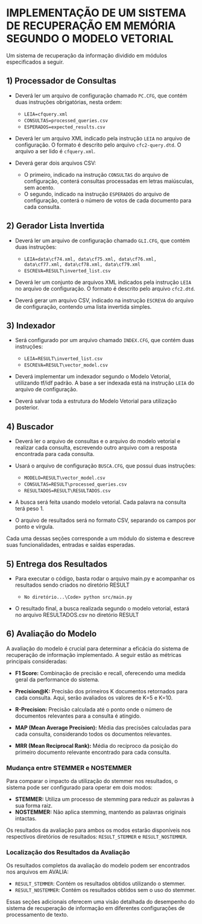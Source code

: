 # IMPLEMENTAÇÃO DE UM SISTEMA DE RECUPERAÇÃO EM MEMÓRIA SEGUNDO O MODELO VETORIAL

Um sistema de recuperação da informação dividido em módulos especificados a seguir.

## 1) Processador de Consultas

- Deverá ler um arquivo de configuração chamado `PC.CFG`, que contém duas instruções obrigatórias, nesta ordem:
  - `LEIA=cfquery.xml`
  - `CONSULTAS=processed_queries.csv`
  - `ESPERADOS=expected_results.csv`

- Deverá ler um arquivo XML indicado pela instrução `LEIA` no arquivo de configuração. O formato é descrito pelo arquivo `cfc2-query.dtd`. O arquivo a ser lido é `cfquery.xml`.

- Deverá gerar dois arquivos CSV:
  - O primeiro, indicado na instrução `CONSULTAS` do arquivo de configuração, conterá consultas processadas em letras maiúsculas, sem acento.
  - O segundo, indicado na instrução `ESPERADOS` do arquivo de configuração, conterá o número de votos de cada documento para cada consulta.

## 2) Gerador Lista Invertida

- Deverá ler um arquivo de configuração chamado `GLI.CFG`, que contém duas instruções:
  - `LEIA=data\cf74.xml, data\cf75.xml, data\cf76.xml, data\cf77.xml, data\cf78.xml, data\cf79.xml`
  - `ESCREVA=RESULT\inverted_list.csv`

- Deverá ler um conjunto de arquivos XML indicados pela instrução `LEIA` no arquivo de configuração. O formato é descrito pelo arquivo `cfc2.dtd`.

- Deverá gerar um arquivo CSV, indicado na instrução `ESCREVA` do arquivo de configuração, contendo uma lista invertida simples.

## 3) Indexador

- Será configurado por um arquivo chamado `INDEX.CFG`, que contém duas instruções:
  - `LEIA=RESULT\inverted_list.csv`
  - `ESCREVA=RESULT\vector_model.csv`

- Deverá implementar um indexador segundo o Modelo Vetorial, utilizando tf/idf padrão. A base a ser indexada está na instrução `LEIA` do arquivo de configuração.

- Deverá salvar toda a estrutura do Modelo Vetorial para utilização posterior.

## 4) Buscador

- Deverá ler o arquivo de consultas e o arquivo do modelo vetorial e realizar cada consulta, escrevendo outro arquivo com a resposta encontrada para cada consulta.

- Usará o arquivo de configuração `BUSCA.CFG`, que possui duas instruções:
  - `MODELO=RESULT\vector_model.csv`
  - `CONSULTAS=RESULT\processed_queries.csv`
  - `RESULTADOS=RESULT\RESULTADOS.csv`

- A busca será feita usando modelo vetorial. Cada palavra na consulta terá peso 1.

- O arquivo de resultados será no formato CSV, separando os campos por ponto e vírgula.

Cada uma dessas seções corresponde a um módulo do sistema e descreve suas funcionalidades, entradas e saídas esperadas.

## 5) Entrega dos Resultados

- Para executar o código, basta rodar o arquivo main.py e acompanhar os resultados sendo criados no diretório RESULT
    - `No diretório...\Code> python src/main.py`

- O resultado final, a busca realizada segundo o modelo vetorial, estará no arquivo RESULTADOS.csv no diretório RESULT

## 6) Avaliação do Modelo

A avaliação do modelo é crucial para determinar a eficácia do sistema de recuperação de informação implementado. A seguir estão as métricas principais consideradas:

- **F1 Score:** Combinação de precisão e recall, oferecendo uma medida geral da performance do sistema.
  
- **Precision@K:** Precisão dos primeiros K documentos retornados para cada consulta. Aqui, serão avaliados os valores de K=5 e K=10.
  
- **R-Precision:** Precisão calculada até o ponto onde o número de documentos relevantes para a consulta é atingido.
  
- **MAP (Mean Average Precision):** Média das precisões calculadas para cada consulta, considerando todos os documentos relevantes.
  
- **MRR (Mean Reciprocal Rank):** Média do recíproco da posição do primeiro documento relevante encontrado para cada consulta.

### Mudança entre STEMMER e NOSTEMMER

Para comparar o impacto da utilização do stemmer nos resultados, o sistema pode ser configurado para operar em dois modos:

- **STEMMER:** Utiliza um processo de stemming para reduzir as palavras à sua forma raiz.
- **NOSTEMMER:** Não aplica stemming, mantendo as palavras originais intactas.

Os resultados da avaliação para ambos os modos estarão disponíveis nos respectivos diretórios de resultados: `RESULT_STEMMER` e `RESULT_NOSTEMMER`.

### Localização dos Resultados da Avaliação

Os resultados completos da avaliação do modelo podem ser encontrados nos arquivos em AVALIA:

- `RESULT_STEMMER`: Contém os resultados obtidos utilizando o stemmer.
- `RESULT_NOSTEMMER`: Contém os resultados obtidos sem o uso do stemmer.

Essas seções adicionais oferecem uma visão detalhada do desempenho do sistema de recuperação de informação em diferentes configurações de processamento de texto.
